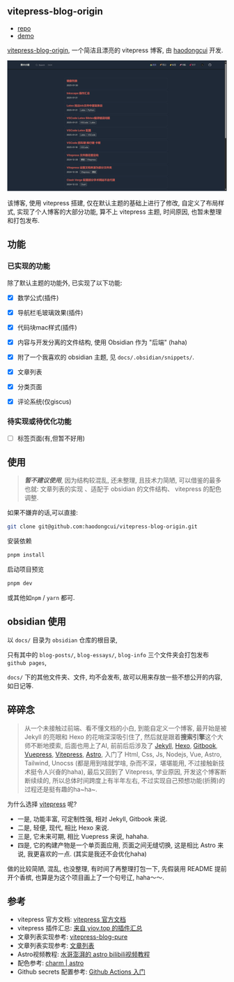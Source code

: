 ## vitepress-blog-origin

- [repo](https://github.com/haodongcui/vitepress-blog-origin)
- [demo](https://haodongcui.github.io)

[vitepress-blog-origin](https://github.com/haodongcui/vitepress-blog-origin), 一个简洁且漂亮的 vitepress 博客, 由 [haodongcui](https://github.com/haodongcui) 开发.

![preview of dark mode](./preview2025-2-8.png)

该博客, 使用 vitepress 搭建, 仅在默认主题的基础上进行了修改, 自定义了布局样式, 实现了个人博客的大部分功能, 算不上 vitepress 主题, 时间原因, 也暂未整理和打包发布.



## 功能

### 已实现的功能
除了默认主题的功能外, 已实现了以下功能:
- [x] 数学公式(插件)
- [x] 导航栏毛玻璃效果(插件)
- [x] 代码块mac样式(插件)
- [x] 内容与开发分离的文件结构, 使用 Obsidian 作为 "后端" (haha)
- [x] 附了一个我喜欢的 obsidian 主题, 见 `docs/.obsidian/snippets/`.
- [x] 文章列表
- [x] 分类页面
- [x] 评论系统(仅giscus)


### 待实现或待优化功能
- [ ] 标签页面(有,但暂不好用)


## 使用

> ***暂不建议使用***, 因为结构较混乱, 还未整理, 且技术力简陋, 可以借鉴的最多也就: 文章列表的实现 、适配于 obsidian 的文件结构、 vitepress 的配色调整.

如果不嫌弃的话,可以直接:
```bash
git clone git@github.com:haodongcui/vitepress-blog-origin.git
```
安装依赖
```bash
pnpm install
```
启动项目预览
```bash
pnpm dev
```
或其他如`npm` / `yarn` 都可.

## obsidian 使用

以 `docs/` 目录为 `obsidian` 仓库的根目录, 

只有其中的 `blog-posts/`, `blog-essays/`, `blog-info` 三个文件夹会打包发布 `github pages`,

`docs/` 下的其他文件夹、文件, 均不会发布, 故可以用来存放一些不想公开的内容, 如日记等.



## 碎碎念

>从一个未接触过前端、看不懂文档的小白, 到能自定义一个博客, 最开始是被 Jekyll 的亮眼和 Hexo 的花哨深深吸引住了, 然后就是跟着**搜索引擎**这个大师不断地摸索, 后面也用上了AI, 前前后后涉及了 [Jekyll](https://jekyllcn.com/docs/home/), [Hexo](https://hexo.io/zh-cn/), [Gitbook](https://www.gitbook.com/), [Vuepress](https://vuepress.vuejs.org/zh/), [Vitepress](https://vitepress.dev/zh/), [Astro](https://astro.build/), 入门了 Html, Css, Js, Nodejs, Vue, Astro, Tailwind, Unocss (都是用到啥就学啥, 杂而不深，堪堪能用, 不过接触新技术挺令人兴奋的haha), 最后又回到了 Vitepress, 学业原因, 开发这个博客断断续续的, 所以总体时间跨度上有半年左右, 不过实现自己预想功能(折腾)的过程还是挺有趣的ha~ha~.

为什么选择 [vitepress](https://vitepress.dev/zh/) 呢? 
- 一是, 功能丰富, 可定制性强, 相对 Jekyll, Gitbook 来说.
- 二是, 轻便, 现代, 相比 Hexo 来说.
- 三是, 它未来可期, 相比 Vuepress 来说, hahaha.
- 四是, 它的构建产物是一个单页面应用, 页面之间无缝切换, 这是相比 Astro 来说, 我更喜欢的一点. (其实是我还不会优化haha)


做的比较简陋, 混乱, 也没整理, 有时间了再整理打包一下, 先假装用 README 提前开个香槟, 也算是为这个项目画上了一个句号辽, haha～～.



## 参考

- vitepress 官方文档: [vitepress 官方文档](https://vitepress.dev/zh/)
- vitepress 插件汇总: [来自 yiov.top 的插件汇总](https://vitepress.yiov.top/plugin.html)
- 文章列表实现参考: [vitepress-blog-pure](https://github.com/airene/vitepress-blog-pure)
- 文章列表实现参考: [文章列表](https://juejin.cn/post/6896382276389732359)
- Astro视频教程: [水哥澎湃的 astro bilibili视频教程](https://www.bilibili.com/video/BV1Y44y1o7zC/?spm_id_from=333.999.0.0&vd_source=6c5d9f6d5c8c5d9f6d5c5d9f6d5c5d9f)
- 配色参考: [charm | astro](https://astro-charm.vercel.app/)
- Github secrets 配置参考: [Github Actions 入门](https://zhuanlan.zhihu.com/p/364366127)
